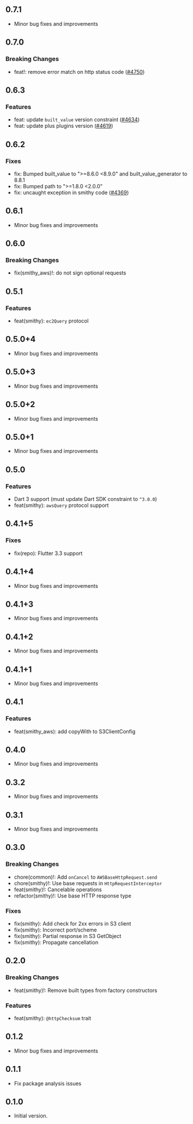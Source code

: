## 0.7.1

- Minor bug fixes and improvements

## 0.7.0

### Breaking Changes
- feat!: remove error match on http status code ([#4750](https://github.com/aws-amplify/amplify-flutter/pull/4750))

## 0.6.3

### Features
- feat: update `built_value` version constraint ([#4634](https://github.com/aws-amplify/amplify-flutter/pull/4634))
- feat: update plus plugins version ([#4619](https://github.com/aws-amplify/amplify-flutter/pull/4619))

## 0.6.2

### Fixes
- fix: Bumped built_value to ">=8.6.0 <8.9.0" and built_value_generator to 8.8.1
- fix: Bumped path to ">=1.8.0 <2.0.0"
- fix: uncaught exception in smithy code ([#4369](https://github.com/aws-amplify/amplify-flutter/pull/4369))

## 0.6.1

- Minor bug fixes and improvements

## 0.6.0

### Breaking Changes
- fix(smithy_aws)!: do not sign optional requests

## 0.5.1

### Features
- feat(smithy): `ec2Query` protocol

## 0.5.0+4

- Minor bug fixes and improvements

## 0.5.0+3

- Minor bug fixes and improvements

## 0.5.0+2

- Minor bug fixes and improvements

## 0.5.0+1

- Minor bug fixes and improvements

## 0.5.0

### Features
- Dart 3 support (must update Dart SDK constraint to `^3.0.0`)
- feat(smithy): `awsQuery` protocol support

## 0.4.1+5

### Fixes
- fix(repo): Flutter 3.3 support

## 0.4.1+4

- Minor bug fixes and improvements

## 0.4.1+3

- Minor bug fixes and improvements

## 0.4.1+2

- Minor bug fixes and improvements

## 0.4.1+1

- Minor bug fixes and improvements

## 0.4.1

### Features
- feat(smithy_aws): add copyWith to S3ClientConfig

## 0.4.0

- Minor bug fixes and improvements

## 0.3.2

- Minor bug fixes and improvements

## 0.3.1

- Minor bug fixes and improvements

## 0.3.0

### Breaking Changes
- chore(common)!: Add `onCancel` to `AWSBaseHttpRequest.send`
- chore(smithy)!: Use base requests in `HttpRequestInterceptor`
- feat(smithy)!: Cancelable operations
- refactor(smithy)!: Use base HTTP response type

### Fixes
- fix(smithy): Add check for 2xx errors in S3 client
- fix(smithy): Incorrect port/scheme
- fix(smithy): Partial response in S3 GetObject
- fix(smithy): Propagate cancellation

## 0.2.0

### Breaking Changes
- feat(smithy)!: Remove built types from factory constructors

### Features
- feat(smithy): `@httpChecksum` trait

## 0.1.2

- Minor bug fixes and improvements

## 0.1.1

- Fix package analysis issues

## 0.1.0

- Initial version.
